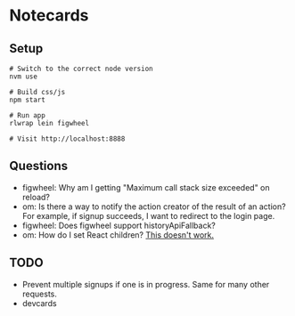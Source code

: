 Notecards
===
Setup
---
```
# Switch to the correct node version
nvm use

# Build css/js
npm start

# Run app
rlwrap lein figwheel

# Visit http://localhost:8888
```

Questions
---
- figwheel: Why am I getting "Maximum call stack size exceeded" on reload?
- om: Is there a way to notify the action creator of the result of an action? For example, if signup succeeds, I want to redirect to the login page.
- figwheel: Does figwheel support historyApiFallback?
- om: How do I set React children? [This doesn't work.](https://github.com/omcljs/om/issues/291)

TODO
---
- Prevent multiple signups if one is in progress. Same for many other requests.
- devcards
